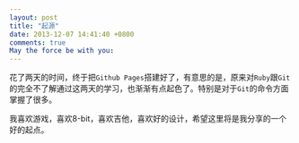 ```yaml
---
layout: post
title: "起源"
date: 2013-12-07 14:41:40 +0800
comments: true
May the force be with you: 
---
```


花了两天的时间，终于把```Github Pages```搭建好了，有意思的是，原来对```Ruby```跟`Git`的完全不了解通过这两天的学习，也渐渐有点起色了。特别是对于```Git```的命令方面掌握了很多。

我喜欢游戏，喜欢8-bit，喜欢吉他，喜欢好的设计，希望这里将是我分享的一个好的起点。